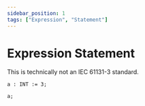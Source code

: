 ```yaml
---
sidebar_position: 1
tags: ["Expression", "Statement"]
---
```


# Expression Statement

This is technically not an IEC 61131-3 standard.

```iecst
a : INT := 3;

a;
```
